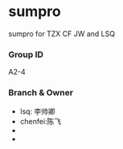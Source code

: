 # sumpro
sumpro for TZX CF JW and LSQ

### Group ID
A2-4

### Branch & Owner
* lsq: 李帅卿
* chenfei:陈飞
* 
* 
